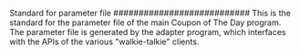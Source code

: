 Standard for parameter file
###########################
This is the standard for the parameter file of the main Coupon of The Day
program. The parameter file is generated by the adapter program, which
interfaces with the APIs of the various "walkie-talkie" clients. 
